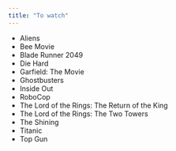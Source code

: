 ```yaml
---
title: "To watch"
---
```


* Aliens
* Bee Movie
* Blade Runner 2049
* Die Hard
* Garfield: The Movie
* Ghostbusters
* Inside Out
* RoboCop
* The Lord of the Rings: The Return of the King
* The Lord of the Rings: The Two Towers
* The Shining
* Titanic
* Top Gun
